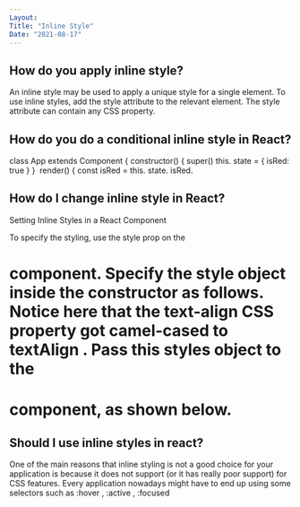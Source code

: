 ```yaml
---
Layout:
Title: "Inline Style"
Date: "2021-08-17"
---
```

## How do you apply inline style?

An inline style may be used to apply a unique style for a single element. To use inline styles, add the style attribute to the relevant element. The style attribute can contain any CSS property.

## How do you do a conditional inline style in React?

class App extends Component {
constructor() {
super()
this. state = { isRed: true }
}
​
render() {
const isRed = this. state. isRed.

## How do I change inline style in React?

Setting Inline Styles in a React Component

To specify the styling, use the style prop on the <H1> component. Specify the style object inside the constructor as follows. Notice here that the text-align CSS property got camel-cased to textAlign . Pass this styles object to the <H1 /> component, as shown below.

## Should I use inline styles in react?

One of the main reasons that inline styling is not a good choice for your application is because it does not support (or it has really poor support) for CSS features. Every application nowadays might have to end up using some selectors such as :hover , :active , :focused 